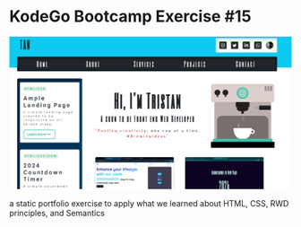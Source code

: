 # KodeGo Bootcamp Exercise #15

![Example Image](./assets/images/live-view.png)

a static portfolio exercise to apply what we learned about HTML, CSS, RWD principles, and Semantics